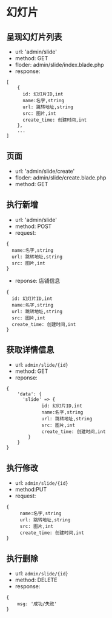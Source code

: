 # 幻灯片

## 呈现幻灯片列表
* url: 'admin/slide'
* method: GET
* floder: admin/slide/index.blade.php
* response: 

```
[
    {
      id: 幻灯片ID,int
      name:名字,string
      url: 跳转地址,string
      src: 图片,int
      create_time: 创建时间,int
    },
    ...
]

```

## 页面
* url: 'admin/slide/create'
* floder: admin/slide/create.blade.php
* method: GET

## 执行新增
* url: 'admin/slide'
* method: POST
* request: 
```
{
  name:名字,string
  url: 跳转地址,string
  src: 图片,int
}

```
* reponse: 店铺信息

```
{
  id: 幻灯片ID,int
  name:名字,string
  url: 跳转地址,string
  src: 图片,int
  create_time: 创建时间,int
}
```

## 获取详情信息
* url: `admin/slide/{id}`
* method: GET
* reponse:
```
{
    'data': {
      'slide' => {
             id: 幻灯片ID,int
             name:名字,string
             url: 跳转地址,string
             src: 图片,int
             create_time: 创建时间,int
        } 
    }
}

```

## 执行修改
* url: `admin/slide/{id}`
* method:PUT
* request: 
```
{
     name:名字,string
     url: 跳转地址,string
     src: 图片,int
     create_time: 创建时间,int
}

```

## 执行删除
* url: `admin/slide/{id}`
* method: DELETE
* response:
```
{
    msg: '成功/失败'
}

```